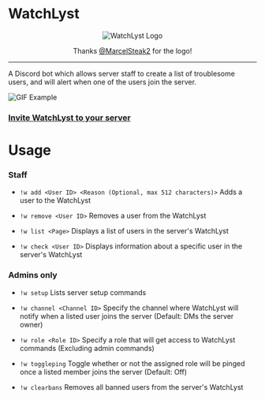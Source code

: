 # WatchLyst

<p align="center">
  <img src="https://i.imgur.com/WUXKZzZ.png" alt="WatchLyst Logo"/>
  <p align="center">Thanks <a href="https://twitter.com/MarcelSteak2">@MarcelSteak2</a> for the logo!</p>
  <hr />
</p>

A Discord bot which allows server staff to create a list of troublesome users, and will alert when one of the users join the server.

![GIF Example](https://i.imgur.com/omb6BgP.gif "GIF Example")

### [Invite WatchLyst to your server](https://discord.com/api/oauth2/authorize?client_id=765240772781932555&permissions=84996&scope=bot)

# Usage

### Staff

- `!w add <User ID> <Reason (Optional, max 512 characters)>` Adds a user to the WatchLyst

- `!w remove <User ID>` Removes a user from the WatchLyst

- `!w list <Page>` Displays a list of users in the server's WatchLyst

- `!w check <User ID>` Displays information about a specific user in the server's WatchLyst


### Admins only
- `!w setup` Lists server setup commands

- `!w channel <Channel ID>` Specify the channel where WatchLyst will notify when a listed user joins the server (Default: DMs the server owner)

- `!w role <Role ID>` Specify a role that will get access to WatchLyst commands (Excluding admin commands)

- `!w toggleping` Toggle whether or not the assigned role will be pinged once a listed member joins the server (Default: Off)

- `!w clearbans` Removes all banned users from the server's WatchLyst
